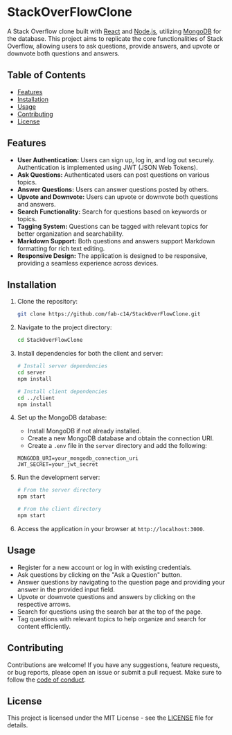 # StackOverFlowClone

A Stack Overflow clone built with [React](https://reactjs.org/) and [Node.js](https://nodejs.org/), utilizing [MongoDB](https://www.mongodb.com/) for the database. This project aims to replicate the core functionalities of Stack Overflow, allowing users to ask questions, provide answers, and upvote or downvote both questions and answers.

## Table of Contents

- [Features](#features)
- [Installation](#installation)
- [Usage](#usage)
- [Contributing](#contributing)
- [License](#license)

## Features

- **User Authentication:** Users can sign up, log in, and log out securely. Authentication is implemented using JWT (JSON Web Tokens).
- **Ask Questions:** Authenticated users can post questions on various topics.
- **Answer Questions:** Users can answer questions posted by others.
- **Upvote and Downvote:** Users can upvote or downvote both questions and answers.
- **Search Functionality:** Search for questions based on keywords or topics.
- **Tagging System:** Questions can be tagged with relevant topics for better organization and searchability.
- **Markdown Support:** Both questions and answers support Markdown formatting for rich text editing.
- **Responsive Design:** The application is designed to be responsive, providing a seamless experience across devices.

## Installation

1. Clone the repository:

    ```bash
    git clone https://github.com/fab-c14/StackOverFlowClone.git
    ```

2. Navigate to the project directory:

    ```bash
    cd StackOverFlowClone
    ```

3. Install dependencies for both the client and server:

    ```bash
    # Install server dependencies
    cd server
    npm install

    # Install client dependencies
    cd ../client
    npm install
    ```

4. Set up the MongoDB database:
    - Install MongoDB if not already installed.
    - Create a new MongoDB database and obtain the connection URI.
    - Create a `.env` file in the `server` directory and add the following:

    ```plaintext
    MONGODB_URI=your_mongodb_connection_uri
    JWT_SECRET=your_jwt_secret
    ```

5. Run the development server:

    ```bash
    # From the server directory
    npm start

    # From the client directory
    npm start
    ```

6. Access the application in your browser at `http://localhost:3000`.

## Usage

- Register for a new account or log in with existing credentials.
- Ask questions by clicking on the "Ask a Question" button.
- Answer questions by navigating to the question page and providing your answer in the provided input field.
- Upvote or downvote questions and answers by clicking on the respective arrows.
- Search for questions using the search bar at the top of the page.
- Tag questions with relevant topics to help organize and search for content efficiently.

## Contributing

Contributions are welcome! If you have any suggestions, feature requests, or bug reports, please open an issue or submit a pull request. Make sure to follow the [code of conduct](CODE_OF_CONDUCT.md).

## License

This project is licensed under the MIT License - see the [LICENSE](LICENSE) file for details.
